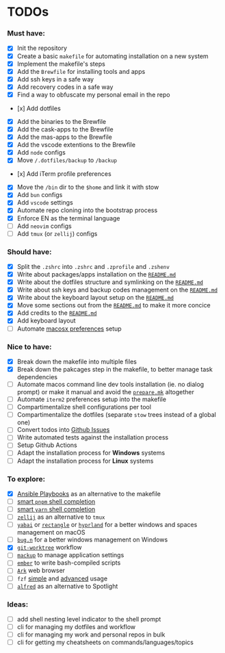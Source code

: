 # TODOs

### Must have:

- [x] Init the repository
- [x] Create a basic `makefile` for automating installation on a new system
- [x] Implement the makefile's steps
- [x] Add the `Brewfile` for installing tools and apps
- [x] Add ssh keys in a safe way
- [x] Add recovery codes in a safe way
- [x] Find a way to obfuscate my personal email in the repo
- [x] Add dotfiles
- [x] Add the binaries to the Brewfile
- [x] Add the cask-apps to the Brewfile
- [x] Add the mas-apps to the Brewfile
- [x] Add the vscode extentions to the Brewfile
- [x] Add `node` configs
- [x] Move `/.dotfiles/backup` to `/backup`
- [x] Add iTerm profile preferences
- [x] Move the `/bin` dir to the `$home` and link it with stow
- [x] Add `bun` configs
- [x] Add `vscode` settings
- [x] Automate repo cloning into the bootstrap process
- [x] Enforce EN as the terminal language
- [ ] Add `neovim` configs
- [ ] Add `tmux` (or `zellij`) configs

### Should have:

- [x] Split the `.zshrc` into `.zshrc` and `.zprofile` and `.zshenv`
- [x] Write about packages/apps installation on the [`README.md`](/README.md)
- [x] Write about the dotfiles structure and symlinking on the [`README.md`](/README.md)
- [x] Write about ssh keys and backup codes management on the [`README.md`](/README.md)
- [x] Write about the keyboard layout setup on the [`README.md`](/README.md)
- [x] Move some sections out from the [`README.md`](/README.md) to make it more concice
- [x] Add credits to the [`README.md`](/README.md)
- [x] Add keyboard layout
- [ ] Automate [macosx preferences](https://github.com/mathiasbynens/dotfiles/blob/main/.macos) setup

### Nice to have:

- [x] Break down the makefile into multiple files
- [x] Break down the pakcages step in the makefile, to better manage task dependencies
- [ ] Automate macos command line dev tools installation (ie. no dialog prompt) or make it manual and avoid the [`prepare.mk`](/install/rules/packages.mk) altogether
- [ ] Automate `iterm2` preferences setup into the makefile
- [ ] Compartimentalize shell configurations per tool
- [ ] Compartimentalize the dotfiles (separate `stow` trees instead of a global one)
- [ ] Convert todos into [Github Issues](https://github.com/Amheklerior/dotfiles/issues)
- [ ] Write automated tests against the installation process
- [ ] Setup Github Actions
- [ ] Adapt the installation process for **Windows** systems
- [ ] Adapt the installation process for **Linux** systems

### To explore:

- [x] [Ansible Playbooks](https://docs.ansible.com/ansible/latest/playbook_guide/playbooks_intro.html) as an alternative to the makefile
- [ ] [smart `pnpm` shell completion](https://github.com/g-plane/pnpm-shell-completion)
- [ ] [smart `yarn` shell completion](https://github.com/g-plane/zsh-yarn-autocompletions)
- [ ] [`zellij`](https://zellij.dev/) as an alternative to `tmux`
- [ ] [`yabai`](https://github.com/koekeishiya/yabai) or [`rectangle`](https://rectangleapp.com) or [`hyprland`](https://hyprland.org) for a better windows and spaces management on macOS
- [ ] [`bug.n`](https://github.com/fuhsjr00/bug.n) for a better windows management on Windows
- [x] [`git-worktree`](https://git-scm.com/docs/git-worktree) workflow
- [ ] [`mackup`](https://github.com/lra/mackup) to manage application settings
- [ ] [`ember`](https://amber-lang.com/) to write bash-compiled scripts
- [ ] [`Ark`](https://arc.net) web browser
- [ ] `fzf` [simple](https://github.com/junegunn/fzf/wiki/examples) and [advanced](https://github.com/junegunn/fzf/blob/master/ADVANCED.md) usage
- [ ] [`alfred`](https://www.alfredapp.com/) as an alternative to Spotlight

### Ideas:

- [ ] add shell nesting level indicator to the shell prompt
- [ ] cli for managing my dotfiles and workflow
- [ ] cli for managing my work and personal repos in bulk
- [ ] cli for getting my cheatsheets on commands/languages/topics
